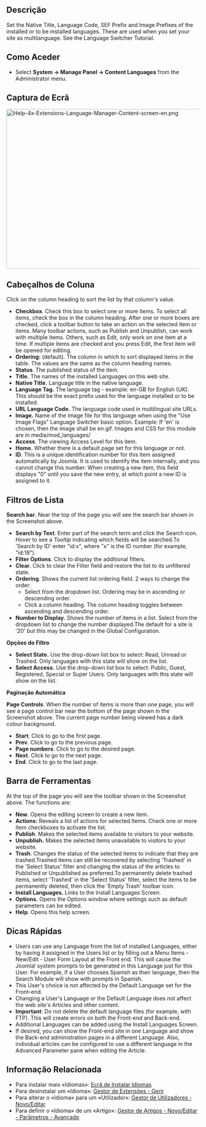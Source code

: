 <!-- Filename: Help4.x:Languages:_Content / Display title: Conteúdo do Gestor de Idiomas das Extensões -->

## Descrição

Set the Native Title, Language Code, SEF Prefix and Image Prefixes of
the installed or to be installed languages. These are used when you set
your site as multilanguage. See the Language Switcher Tutorial.

## Como Aceder

- Select **System → Manage Panel → Content Languages** from the
  Administrator menu.

## Captura de Ecrã

<img
src="https://docs.joomla.org/images/6/67/Help-4x-Extensions-Language-Manager-Content-screen-en.png"
decoding="async" data-file-width="800" data-file-height="416"
width="800" height="416"
alt="Help-4x-Extensions-Language-Manager-Content-screen-en.png" />

## Cabeçalhos de Coluna

Click on the column heading to sort the list by that column's value.

- **Checkbox**. Check this box to select one or more items. To select
  all items, check the box in the column heading. After one or more
  boxes are checked, click a toolbar button to take an action on the
  selected item or items. Many toolbar actions, such as Publish and
  Unpublish, can work with multiple items. Others, such as Edit, only
  work on one item at a time. If multiple items are checked and you
  press Edit, the first item will be opened for editing.
- **Ordering:** (default). The column in which to sort displayed items
  in the table. The values are the same as the column heading names.
- **Status**. The published status of the item.
- **Title.** The names of the installed Languages on this web site.
- **Native Title.** Language title in the native language.
- **Language Tag.** The language tag - example: en-GB for English (UK).
  This should be the exact prefix used for the language installed or to
  be installed.
- **URL Language Code.** The language code used in multilingual site
  URLs.
- **Image.** Name of the image file for this language when using the
  "Use Image Flags" Language Switcher basic option. Example: If 'en' is
  chosen, then the image shall be en.gif. Images and CSS for this module
  are in media/mod_languages/
- **Access**. The viewing Access  Level   for this item.
- **Home.** Whether there is a default page set for this language or
  not.
- **ID**. This is a unique identification number for this item assigned
  automatically by Joomla. It is used to identify the item internally,
  and you cannot change this number. When creating a new item, this
  field displays "0" until you save the new entry, at which point a new
  ID is assigned to it.

## Filtros de Lista

**Search bar**. Near the top of the page you will see the search bar
shown in the Screenshot above.

- **Search by Text**. Enter part of the search term and click the Search
  icon. *Hover* to see a *Tooltip* indicating which fields will be
  searched.To 'Search by ID' enter "id:x", where "x" is the ID number
  (for example, "id:19").
- **Filter Options**. Click to display the additional filters.
- **Clear**. Click to clear the Filter field and restore the list to its
  unfiltered state.
- **Ordering**. Shows the current list ordering field. 2 ways to change
  the order:
  - Select from the dropdown list. Ordering may be in ascending or
    descending order.
  - Click a column heading. The column heading toggles between ascending
    and descending order.
- **Number to Display**. Shows the number of items in a list. Select
  from the dropdown list to change the number displayed.The default for
  a site is '20' but this may be changed in the Global Configuration.

**Opções do Filtro**

- **Select State.** Use the drop-down list box to select: Read, Unread
  or Trashed. Only languages with this state will show on the list.
- **Select Access.** Use the drop-down list box to select: Public,
  Guest, Registered, Special or Super Users. Only languages with this
  state will show on the list.

**Paginação Automática**

**Page Controls**. When the number of items is more than one page, you
will see a page control bar near the bottom of the page shown in the
Screenshot above. The current page number being viewed
has a dark colour background.

- **Start**. Click to go to the first page.
- **Prev**. Click to go to the previous page.
- **Page numbers**. Click to go to the desired page.
- **Next**. Click to go to the next page.
- **End**. Click to go to the last page.

## Barra de Ferramentas

At the top of the page you will see the toolbar shown in the
Screenshot above. The functions are:

- **New**. Opens the editing screen to create a new item.
- **Actions:** Reveals a list of actions for selected Items. Check one
  or more Item checkboxes to activate the list.
- **Publish**. Makes the selected items available to visitors to your
  website.
- **Unpublish.** Makes the selected items unavailable to visitors to
  your website.
- **Trash**. Changes the status of the selected items to indicate that
  they are trashed.Trashed items can still be recovered by selecting
  'Trashed' in the 'Select Status' filter and changing the status of the
  articles to Published or Unpublished as preferred.To permanently
  delete trashed items, select 'Trashed' in the 'Select Status' filter,
  select the items to be permanently deleted, then click the 'Empty
  Trash' toolbar icon.
- **Install Languages.** Links to the Install Languages Screen.
- **Options.** Opens the Options window where settings such as default
  parameters can be edited.
- **Help**. Opens this help screen.

## Dicas Rápidas

- Users can use any Language from the list of installed Languages,
  either by having it assigned in the Users list or
  by filling out a Menu Items - New/Edit - User Form
Layout
  at the Front end. This will cause the Joomla! system prompts to be
  generated in this Language just for this User. For example, if a User
  chooses Spanish as their language, then the Search Module will show
  with prompts in Spanish.
- This User's choice is not affected by the Default Language set for the
  Front-end.
- Changing a User's Language or the Default Language does not affect the
  web site's Articles and other content.
- **Important**: Do not delete the default language files (for example,
  with FTP). This will create errors on both the Front-end and Back-end.
- Additional Languages can be added using the Install Languages Screen.
- If desired, you can show the Front-end site in one Language and show
  the Back-end administration pages in a different Language. Also,
  individual articles can be configured to use a different language in
  the Advanced Parameter pane when editing the Article.

## Informação Relacionada

- Para instalar mais «Idiomas»: [Ecrã de Instalar
  Idiomas](https://docs.joomla.org/Help4.x:Extensions_Extension_Manager_Languages "Special:MyLanguage/Help4.x:Extensions Extension Manager Languages")
- Para desinstalar um «Idioma»: [Gestor de Extensões -
  Gerir](https://docs.joomla.org/Help4.x:Extensions_Extension_Manager_Manage "Special:MyLanguage/Help4.x:Extensions Extension Manager Manage")
- Para alterar o «Idioma« para um «Utilizador»: [Gestor de
  Utilizadores -
  Novo/Editar](https://docs.joomla.org/Help4.x:Users_User_Manager_Edit "Special:MyLanguage/Help4.x:Users User Manager Edit")
- Para definir o «Idioma» de um «Artigo»: [Gestor de Artigos -
  Novo/Editar - Parâmetros -
  Avançado](https://docs.joomla.org/Help4.x:Content_Article_Manager_Edit#Parameters_-_Advanced "Special:MyLanguage/Help4.x:Content Article Manager Edit")

